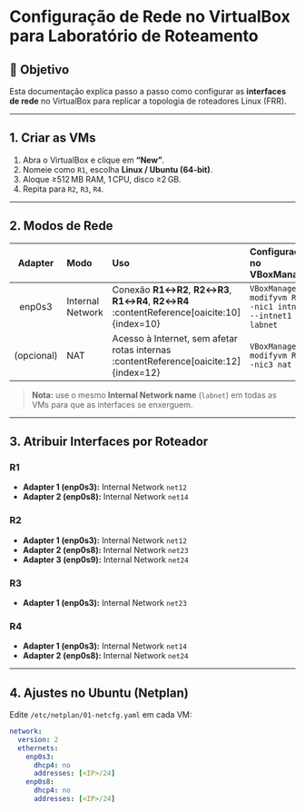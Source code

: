 # Configuração de Rede no VirtualBox para Laboratório de Roteamento

## 🎯 Objetivo
Esta documentação explica passo a passo como configurar as **interfaces de rede** no VirtualBox para replicar a topologia de roteadores Linux (FRR).

---

## 1. Criar as VMs

1. Abra o VirtualBox e clique em **“New”**.  
2. Nomeie como `R1`, escolha **Linux / Ubuntu (64-bit)**.  
3. Aloque ≥512 MB RAM, 1 CPU, disco ≥2 GB.  
4. Repita para `R2`, `R3`, `R4`.

---

## 2. Modos de Rede

| Adapter | Modo          | Uso                                     | Configuração no VBoxManage                           |
|:-------:|:--------------|:----------------------------------------|:------------------------------------------------------|
| enp0s3  | Internal Network | Conexão **R1↔R2**, **R2↔R3**, **R1↔R4**, **R2↔R4** :contentReference[oaicite:10]{index=10} | `VBoxManage modifyvm R1 --nic1 intnet --intnet1 labnet` |
| (opcional) | NAT          | Acesso à Internet, sem afetar rotas internas :contentReference[oaicite:12]{index=12} | `VBoxManage modifyvm R1 --nic3 nat`                   |

> **Nota:** use o mesmo **Internal Network name** (`labnet`) em todas as VMs para que as interfaces se enxerguem.

---

## 3. Atribuir Interfaces por Roteador

### R1
- **Adapter 1 (enp0s3):** Internal Network `net12`  
- **Adapter 2 (enp0s8):** Internal Network `net14`

### R2
- **Adapter 1 (enp0s3):** Internal Network `net12`  
- **Adapter 2 (enp0s8):** Internal Network `net23`  
- **Adapter 3 (enp0s9):** Internal Network `net24`

### R3
- **Adapter 1 (enp0s3):** Internal Network `net23`  

### R4
- **Adapter 1 (enp0s3):** Internal Network `net14`  
- **Adapter 2 (enp0s8):** Internal Network `net24`

---

## 4. Ajustes no Ubuntu (Netplan)

Edite `/etc/netplan/01-netcfg.yaml` em cada VM:

```yaml
network:
  version: 2
  ethernets:
    enp0s3:
      dhcp4: no
      addresses: [<IP>/24]
    enp0s8:
      dhcp4: no
      addresses: [<IP>/24]
